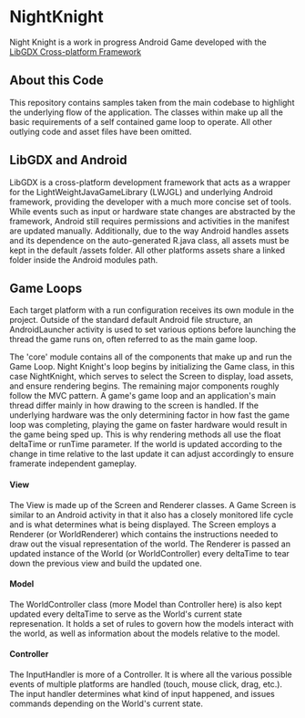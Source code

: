 # NightKnight
Night Knight is a work in progress Android Game developed with the [LibGDX Cross-platform Framework](https://libgdx.badlogicgames.com/)

## About this Code
This repository contains samples taken from the main codebase to highlight the underlying flow of the application. The classes within
make up all the basic requirements of a self contained game loop to operate. All other outlying code and asset files have been omitted.

## LibGDX and Android
LibGDX is a cross-platform development framework that acts as a wrapper for the LightWeightJavaGameLibrary (LWJGL) and underlying Android framework, providing the developer with a much more concise set of tools. While events such as input or hardware state changes are abstracted by the framework, Android still requires permissions and activities in the manifest are updated manually. Additionally, due to the way Android handles assets and its dependence on the auto-generated R.java class, all assets must be kept in the default /assets folder. All other platforms assets share a linked folder inside the Android modules path.

## Game Loops
Each target platform with a run configuration receives its own module in the project. Outside of the standard default Android file structure, an AndroidLauncher activity is used to set various options before launching the thread the game runs on, often referred to as the main game loop.

The 'core' module contains all of the components that make up and run the Game Loop. Night Knight's loop begins by initializing the Game class, in this case NightKnight, which serves to select the Screen to display, load assets, and ensure rendering begins. The remaining major components roughly follow the MVC pattern. A game's game loop and an application's main thread differ mainly in how drawing to the screen is handled. If the underlying hardware was the only determining factor in how fast the game loop was completing, playing the game on faster hardware would result in the game being sped up. This is why rendering methods all use the float deltaTime or runTime parameter. If the world is updated according to the change in time relative to the last update it can adjust accordingly to ensure framerate independent gameplay.

#### View
The View is made up of the Screen and Renderer classes. A Game Screen is similar to an Android activity in that it also has a closely monitored life cycle and is what determines what is being displayed. The Screen employs a Renderer (or WorldRenderer) which contains the instructions needed to draw out the visual representation of the world. The Renderer is passed an updated instance of the World (or WorldController) every deltaTime to tear down the previous view and build the updated one.


#### Model
The WorldController class (more Model than Controller here) is also kept updated every deltaTime to serve as the World's current state represenation. It holds a set of rules to govern how the models interact with the world, as well as information about the models relative to the model.


#### Controller
The InputHandler is more of a Controller. It is where all the various possible events of multiple platforms are handled (touch, mouse click, drag, etc.). The input handler determines what kind of input happened, and issues commands depending on the World's current state.

